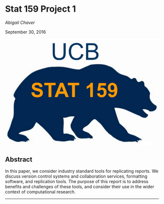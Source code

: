 # Stat 159 Project 1

*Abigail Chaver*

September 30, 2016

![](images/stat159-logo.png)

## Abstract

In this paper, we consider industry standard tools for replicating reports. We discuss version control systems and collaboration services, formatting software, and replication tools. The purpose of this report is to address benefits and challenges of these tools, and consider their use in the wider context of computational research.

* * *